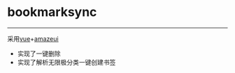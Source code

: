 #  bookmarksync
------------------

采用[vue](https://cn.vuejs.org/v2/guide/index.html)+[amazeui](http://amazeui.org/css/button)


*  实现了一键删除
*  实现了解析无限极分类一键创建书签
